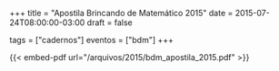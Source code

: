 +++
title = "Apostila Brincando de Matemático 2015"
date = 2015-07-24T08:00:00-03:00
draft = false

tags = ["cadernos"]
eventos = ["bdm"]
+++

{{< embed-pdf url="/arquivos/2015/bdm_apostila_2015.pdf" >}}

